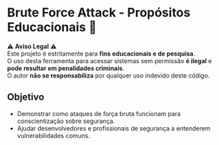 # Brute Force Attack - Propósitos Educacionais 🚀

⚠️ **Aviso Legal** ⚠️  
Este projeto é estritamente para **fins educacionais e de pesquisa**.  
O uso desta ferramenta para acessar sistemas sem permissão **é ilegal** e **pode resultar em penalidades criminais**.  
O autor **não se responsabiliza** por qualquer uso indevido deste código.

## Objetivo
- Demonstrar como ataques de força bruta funcionam para conscientização sobre segurança.
- Ajudar desenvolvedores e profissionais de segurança a entenderem vulnerabilidades comuns.
